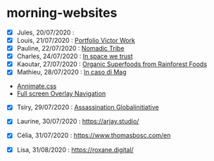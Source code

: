 # morning-websites

- [X] Jules, 20/07/2020 : []()
- [x] Louis, 21/07/2020 : [Portfolio Victor Work](https://victor.work/)
- [x] Pauline, 22/07/2020 : [Nomadic Tribe](https://2019.makemepulse.com/)
- [x] Charles, 24/07/2020 : [In space we trust](http://inspacewetrust.org/en/)
- [x] Kaoutar, 27/07/2020 : [Organic Superfoods from Rainforest Foods](https://www.rainforestfoods.com/experience/#!/slide-intro)
- [x] Mathieu, 28/07/2020 : [In caso di Mag](http://incasodi.colmar.it/fr/tignes.html)
- [Annimate.css](https://animate.style/)
- [Full screen Overlay Navigation](https://www.w3schools.com/howto/howto_js_fullscreen_overlay.asp)
- [x] Tsiry, 29/07/2020 : [Assassination Globalinitiative](https://assassination.globalinitiative.net//)
- [x] Laurine, 30/07/2020 : https://arjay.studio/
- [x] Célia, 31/07/2020 : https://www.thomasbosc.com/en
- [x] Lisa, 31/08/2020 : https://roxane.digital/

